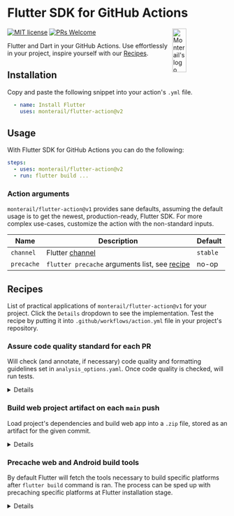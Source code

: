 # Flutter SDK for GitHub Actions

[![MIT license](https://img.shields.io/badge/license-MIT-blue.svg)](./LICENSE)
[![PRs Welcome](https://img.shields.io/badge/PRs-welcome-brightgreen.svg)](.)
<img src="./doc/assets/monterail_logo.svg" alt="Monterail's logo" width="25%" height="100" align="right"/>

Flutter and Dart in your GitHub Actions. Use effortlessly in your project, inspire yourself with our [Recipes](#recipes).

## Installation

Copy and paste the following snippet into your action's `.yml` file.

```yaml
  - name: Install Flutter
    uses: monterail/flutter-action@v2
```

## Usage

With Flutter SDK for GitHub Actions you can do the following:

```yaml
steps:
  - uses: monterail/flutter-action@v2
  - run: flutter build ...
```

### Action arguments

`monterail/flutter-action@v1` provides sane defaults, assuming the default usage is to get the newest, production-ready, Flutter SDK. For more complex use-cases, customize the action with the non-standard inputs.

| Name | Description | Default |
| --- | --- | --- |
| `channel` | Flutter [channel](https://github.com/flutter/flutter/wiki/Flutter-build-release-channels) | `stable` |
| `precache` | `flutter precache` arguments list, see [recipe](#precache-web-and-android-build-tools) | no-op |

## Recipes

List of practical applications of `monterail/flutter-action@v1` for your project. Click the `Details` dropdown to see the implementation. Test the recipe by putting it into `.github/workflows/action.yml` file in your project's repository. 

### Assure code quality standard for each PR

Will check (and annotate, if necessary) code quality and formatting guidelines set in `analysis_options.yaml`. Once code quality is checked, will run tests.

<details>

```yaml
name: Lint and Test PRs

on:
  pull_request:
    branches:
      - main

jobs:
  lint:
    runs-on: ubuntu-latest
      steps:
        - uses: actions/checkout@v4
        - uses: monterail/flutter-action@v2
        - run: flutter pub get
        - uses: invertase/github-action-dart-analyzer@v3
          with:
            annotate: true
        - run: dart format --set-exit-if-changed --output none
        - run: flutter test
```

</details>

### Build web project artifact on each `main` push

Load project's dependencies and build web app into a `.zip` file, stored as an artifact for the given commit.

<details>

```yaml
name: Build web app

on:
  push:
    branches:
      - main

jobs:
  lint:
    runs-on: ubuntu-latest
      steps:
        - uses: actions/checkout@v4
        - uses: monterail/flutter-action@v2
        - run: flutter pub get
        - run: flutter build web
        - uses: actions/upload-artifact@v4
          with:
            name: web-app
            path: build/web
```

</details>

### Precache web and Android build tools

By default Flutter will fetch the tools necessary to build specific platforms after `flutter build` command is ran. The process can be sped up with precaching specific platforms at Flutter installation stage.

<details>

```yaml
name: Setup Flutter for web and Android builds

on:
  push:
    branches:
      - main

jobs:
  lint:
    runs-on: ubuntu-latest
      steps:
        - uses: actions/checkout@v4
        - uses: monterail/flutter-action@v2
          with:
            precache: "--web --android"
        - run: flutter pub get
        - run: flutter build web
        - uses: actions/upload-artifact@v4
          with:
            name: web-app
            path: build/web
```

</details>
